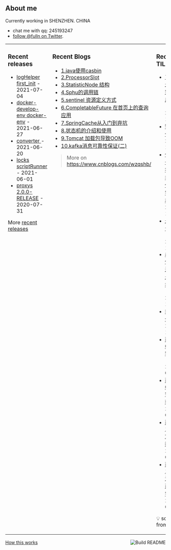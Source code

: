 ## About me

Currently working in SHENZHEN. CHINA 
 - chat me with qq: 245193247
 - [follow @fulln on Twitter](https://twitter.com/fulln16).
<table><tr><td valign="top">
 
 
### Recent releases

<!-- recent_releases starts -->
* [logHelper first_init](https://github.com/fulln/logHelper/releases/tag/1.0.0) - 2021-07-04
* [docker-develop-env docker-env](https://github.com/fulln/docker-develop-env/releases/tag/1.0.0) - 2021-06-27
* [converter ](https://github.com/fulln/converter/releases/tag/1.0.0) - 2021-06-20
* [locks scriptRunner](https://github.com/fulln/locks/releases/tag/scriptRunner) - 2021-06-01
* [proxys 2.0.0-RELEASE](https://github.com/fulln/proxys/releases/tag/2.0.0) - 2020-07-31
<!-- recent_releases ends -->

More [recent releases](https://github.com/fulln/fulln/blob/master/releases.md)

</td><td valign="top">
  
### Recent Blogs

<!-- recent_blogs starts -->
<ul>
<li>
<a href="https://www.cnblogs.com/wzqshb/p/16787675.html">1.java使用casbin</a>
</li>
<li>
<a href="https://www.cnblogs.com/wzqshb/p/16595799.html">2.ProcessorSlot</a>
</li>
<li>
<a href="https://www.cnblogs.com/wzqshb/p/16585826.html">3.StatisticNode 结构</a>
</li>
<li>
<a href="https://www.cnblogs.com/wzqshb/p/16585817.html">4.Sphu的调用链</a>
</li>
<li>
<a href="https://www.cnblogs.com/wzqshb/p/16585811.html">5.sentinel 资源定义方式</a>
</li>
<li>
<a href="https://www.cnblogs.com/wzqshb/p/16529826.html">6.CompletableFuture 在首页上的查询应用</a>
</li>
<li>
<a href="https://www.cnblogs.com/wzqshb/p/16276966.html">7.SpringCache从入门到弃坑</a>
</li>
<li>
<a href="https://www.cnblogs.com/wzqshb/p/15716161.html">8.状态机的介绍和使用</a>
</li>
<li>
<a href="https://www.cnblogs.com/wzqshb/p/15684005.html">9.Tomcat 加载包导致OOM</a>
</li>
<li>
<a href="https://www.cnblogs.com/wzqshb/p/15616453.html">10.kafka消息可靠性保证(二)</a>
</li>
</ul>
<!-- recent_blogs ends -->
 
> More on <a>https://www.cnblogs.com/wzqshb/ </a>
 
</td><td valign="top"> 

### Recent TIL
 
<!-- recent_TIL starts -->
* [769. 最多能完成排序的块](https://github.com/fulln/TIL/blob/master/leetcode/middle/maxChunksToSorted.md) - 2022-10-13
* [链表组件](https://github.com/fulln/TIL/blob/master/leetcode/middle/numComponents.md) - 2022-10-12
* [仅执行一次字符串交换能否使两个字符串相等](https://github.com/fulln/TIL/blob/master/leetcode/easy/areAlmostEqual.md) - 2022-10-11
* [最小展台数量](https://github.com/fulln/TIL/blob/master/leetcode/easy/minNumBooths.md) - 2022-10-11
* [801. 使序列递增的最小交换次数](https://github.com/fulln/TIL/blob/master/leetcode/middle/minSwap.md) - 2022-10-10
* [括号的分数](https://github.com/fulln/TIL/blob/master/leetcode/middle/scoreOfParentheses.md) - 2022-10-09
* [面试题 01.08. 零矩阵](https://github.com/fulln/TIL/blob/master/leetcode/middle/setZeroes.md) - 2022-09-30
* [面试题 01.09. 字符串轮转](https://github.com/fulln/TIL/blob/master/leetcode/easy/isFlipedString.md) - 2022-09-30
* [面试题 17.09. 第 k 个数](https://github.com/fulln/TIL/blob/master/leetcode/middle/getKthMagicNumber.md) - 2022-09-28
* [面试题 17.19. 消失的两个数字](https://github.com/fulln/TIL/blob/master/leetcode/middle/missingTwo.md) - 2022-09-26
<!-- recent_TIL ends -->
 
:bulb: scaryp from [here](https://github.com/fulln/TIL)
 
</td></tr></table>
<a href="https://github.com/fulln/fulln/actions"><img src="https://github.com/fulln/fulln/workflows/Build%20README.md/badge.svg" align="right" alt="Build README"></a> <a href="https://simonwillison.net/2020/Jul/10/self-updating-profile-readme/">How this works</a>
